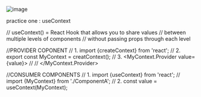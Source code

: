 ![image](https://github.com/user-attachments/assets/8130ac41-1694-4926-a6cc-6bc8644d5de5)


practice one : useContext


// useContext() = React Hook that allows you to share values
//                between multiple levels of components
//                without passing props through each level

//PROVIDER COPONENT
// 1. import {createContext} from 'react';
// 2. export const MyContext = creatContext();
// 3. <MyContext.Provider value={value}>
//      <child />
//    </MyContext.Provider>

//CONSUMER COMPONENTS
// 1. import {useContext} from 'react';
//    import {MyContext} from './ComponentA';
// 2. const value = useContext(MyContext);
